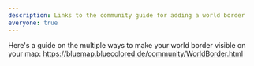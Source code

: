 ```yaml
---
description: Links to the community guide for adding a world border
everyone: true
---
```


Here's a guide on the multiple ways to make your world border visible on your map: https://bluemap.bluecolored.de/community/WorldBorder.html
